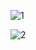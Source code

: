 ![1](https://github.com/randleon/Sentiment-Analysis---A-Machine-Learning-Approach-into-Hideo-Kojima-s-Divisive-Platformer/assets/54560212/52b65a70-36b6-41a4-99d9-5ae812c04f9f)


![2](https://github.com/randleon/Sentiment-Analysis---A-Machine-Learning-Approach-into-Hideo-Kojima-s-Divisive-Platformer/assets/54560212/04938657-5906-4956-b372-656a3f7698d5)
